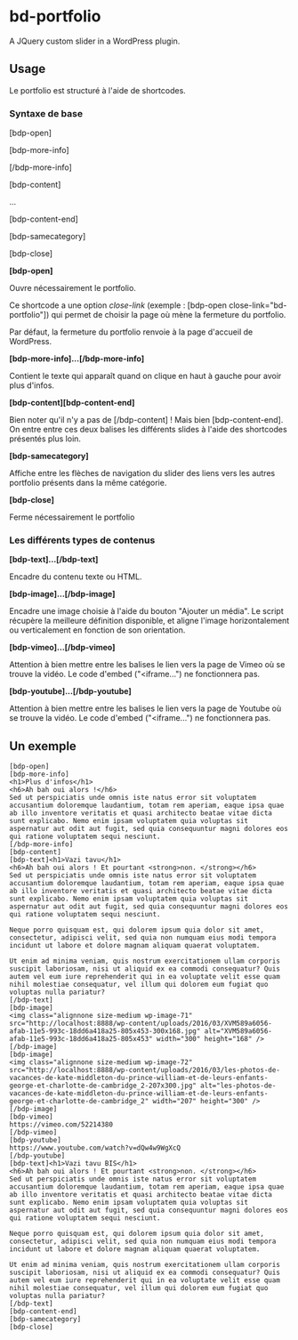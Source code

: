 # bd-portfolio

A JQuery custom slider in a WordPress plugin.

## Usage

Le portfolio est structuré à l'aide de shortcodes.

### Syntaxe de base

[bdp-open]

[bdp-more-info]

[/bdp-more-info]

[bdp-content]

...

[bdp-content-end]

[bdp-samecategory]

[bdp-close]

**[bdp-open]**

Ouvre nécessairement le portfolio.

Ce shortcode a une option *close-link* (exemple : [bdp-open close-link="bd-portfolio"]) qui permet de choisir la page où mène la fermeture du portfolio.

Par défaut, la fermeture du portfolio renvoie à la page d'accueil de WordPress.

**[bdp-more-info]...[/bdp-more-info]**

Contient le texte qui apparaît quand on clique en haut à gauche pour avoir plus d'infos.

**[bdp-content][bdp-content-end]**

Bien noter qu'il n'y a pas de [/bdp-content] ! Mais bien [bdp-content-end].
On entre entre ces deux balises les différents slides à l'aide des shortcodes présentés plus loin.

**[bdp-samecategory]**

Affiche entre les flèches de navigation du slider des liens vers les autres portfolio présents dans la même catégorie.

**[bdp-close]**

Ferme nécessairement le portfolio

### Les différents types de contenus

**[bdp-text]...[/bdp-text]**

Encadre du contenu texte ou HTML.

**[bdp-image]...[/bdp-image]**

Encadre une image choisie à l'aide du bouton "Ajouter un média". Le script récupère la meilleure définition disponible, et aligne l'image horizontalement ou verticalement en fonction de son orientation.

**[bdp-vimeo]...[/bdp-vimeo]**

Attention à bien mettre entre les balises le lien vers la page de Vimeo où se trouve la vidéo. Le code d'embed ("<iframe...") ne fonctionnera pas.

**[bdp-youtube]...[/bdp-youtube]**

Attention à bien mettre entre les balises le lien vers la page de Youtube où se trouve la vidéo. Le code d'embed ("<iframe...") ne fonctionnera pas.

## Un exemple
```
[bdp-open]
[bdp-more-info]
<h1>Plus d'infos</h1>
<h6>Ah bah oui alors !</h6>
Sed ut perspiciatis unde omnis iste natus error sit voluptatem accusantium doloremque laudantium, totam rem aperiam, eaque ipsa quae ab illo inventore veritatis et quasi architecto beatae vitae dicta sunt explicabo. Nemo enim ipsam voluptatem quia voluptas sit aspernatur aut odit aut fugit, sed quia consequuntur magni dolores eos qui ratione voluptatem sequi nesciunt.
[/bdp-more-info]
[bdp-content]
[bdp-text]<h1>Vazi tavu</h1>
<h6>Ah bah oui alors ! Et pourtant <strong>non. </strong></h6>
Sed ut perspiciatis unde omnis iste natus error sit voluptatem accusantium doloremque laudantium, totam rem aperiam, eaque ipsa quae ab illo inventore veritatis et quasi architecto beatae vitae dicta sunt explicabo. Nemo enim ipsam voluptatem quia voluptas sit aspernatur aut odit aut fugit, sed quia consequuntur magni dolores eos qui ratione voluptatem sequi nesciunt.

Neque porro quisquam est, qui dolorem ipsum quia dolor sit amet, consectetur, adipisci velit, sed quia non numquam eius modi tempora incidunt ut labore et dolore magnam aliquam quaerat voluptatem.

Ut enim ad minima veniam, quis nostrum exercitationem ullam corporis suscipit laboriosam, nisi ut aliquid ex ea commodi consequatur? Quis autem vel eum iure reprehenderit qui in ea voluptate velit esse quam nihil molestiae consequatur, vel illum qui dolorem eum fugiat quo voluptas nulla pariatur?
[/bdp-text]
[bdp-image]
<img class="alignnone size-medium wp-image-71" src="http://localhost:8888/wp-content/uploads/2016/03/XVM589a6056-afab-11e5-993c-18dd6a418a25-805x453-300x168.jpg" alt="XVM589a6056-afab-11e5-993c-18dd6a418a25-805x453" width="300" height="168" />
[/bdp-image]
[bdp-image]
<img class="alignnone size-medium wp-image-72" src="http://localhost:8888/wp-content/uploads/2016/03/les-photos-de-vacances-de-kate-middleton-du-prince-william-et-de-leurs-enfants-george-et-charlotte-de-cambridge_2-207x300.jpg" alt="les-photos-de-vacances-de-kate-middleton-du-prince-william-et-de-leurs-enfants-george-et-charlotte-de-cambridge_2" width="207" height="300" />
[/bdp-image]
[bdp-vimeo]
https://vimeo.com/52214380
[/bdp-vimeo]
[bdp-youtube]
https://www.youtube.com/watch?v=dQw4w9WgXcQ
[/bdp-youtube]
[bdp-text]<h1>Vazi tavu BIS</h1>
<h6>Ah bah oui alors ! Et pourtant <strong>non. </strong></h6>
Sed ut perspiciatis unde omnis iste natus error sit voluptatem accusantium doloremque laudantium, totam rem aperiam, eaque ipsa quae ab illo inventore veritatis et quasi architecto beatae vitae dicta sunt explicabo. Nemo enim ipsam voluptatem quia voluptas sit aspernatur aut odit aut fugit, sed quia consequuntur magni dolores eos qui ratione voluptatem sequi nesciunt.

Neque porro quisquam est, qui dolorem ipsum quia dolor sit amet, consectetur, adipisci velit, sed quia non numquam eius modi tempora incidunt ut labore et dolore magnam aliquam quaerat voluptatem.

Ut enim ad minima veniam, quis nostrum exercitationem ullam corporis suscipit laboriosam, nisi ut aliquid ex ea commodi consequatur? Quis autem vel eum iure reprehenderit qui in ea voluptate velit esse quam nihil molestiae consequatur, vel illum qui dolorem eum fugiat quo voluptas nulla pariatur?
[/bdp-text]
[bdp-content-end]
[bdp-samecategory]
[bdp-close]
```
